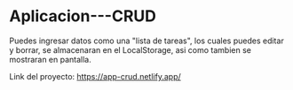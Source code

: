 ﻿# Aplicacion---CRUD
 
 Puedes ingresar datos como una "lista de tareas", los cuales puedes editar y borrar, se almacenaran en el LocalStorage, asi como tambien se mostraran en pantalla.
 
 Link del proyecto: https://app-crud.netlify.app/
 
